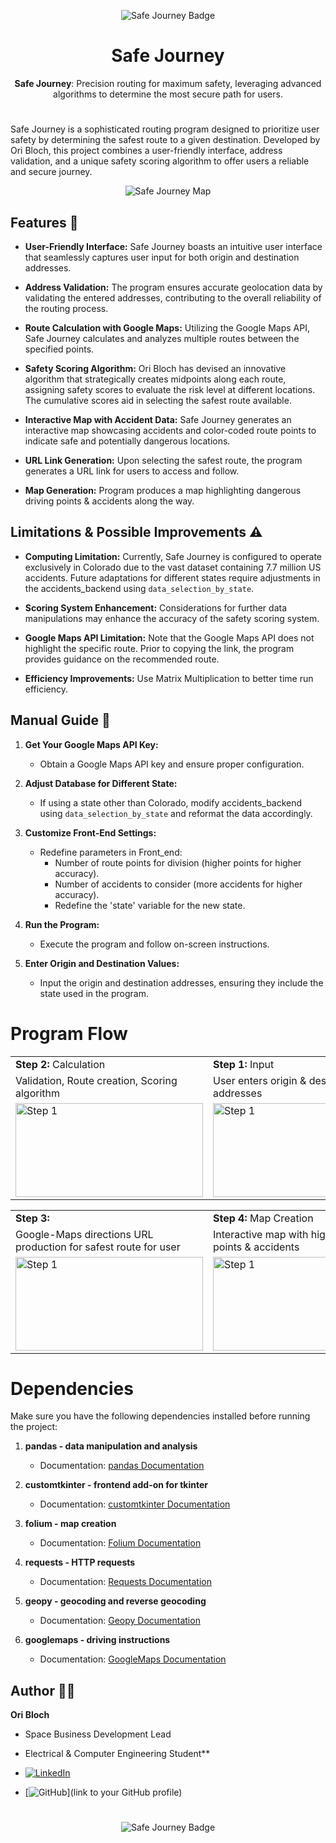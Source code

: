 <div style="text-align: center;">

![Safe Journey Badge](Images/Safe%20Journey%20Badge%20Medium.jpg)
# Safe Journey

**Safe Journey**: Precision routing for maximum safety, leveraging advanced algorithms to determine the most secure path for users.
</div>


#

Safe Journey is a sophisticated routing program designed to prioritize user safety by determining the safest route to a given destination. Developed by Ori Bloch, this project combines a user-friendly interface, address validation, and a unique safety scoring algorithm to offer users a reliable and secure journey.

<div style="text-align: center;">
  <img src="Images/Step 4 Mapping Origin.png" alt="Safe Journey Map" />
</div>



## Features 🚀

- **User-Friendly Interface:** Safe Journey boasts an intuitive user interface that seamlessly captures user input for both origin and destination addresses.

- **Address Validation:** The program ensures accurate geolocation data by validating the entered addresses, contributing to the overall reliability of the routing process.

- **Route Calculation with Google Maps:** Utilizing the Google Maps API, Safe Journey calculates and analyzes multiple routes between the specified points.

- **Safety Scoring Algorithm:** Ori Bloch has devised an innovative algorithm that strategically creates midpoints along each route, assigning safety scores to evaluate the risk level at different locations. The cumulative scores aid in selecting the safest route available.

- **Interactive Map with Accident Data:** Safe Journey generates an interactive map showcasing accidents and color-coded route points to indicate safe and potentially dangerous locations.

- **URL Link Generation:** Upon selecting the safest route, the program generates a URL link for users to access and follow.
- **Map Generation:** Program produces a map highlighting dangerous driving points & accidents along the way.

## Limitations & Possible Improvements ⚠️

- **Computing Limitation:** Currently, Safe Journey is configured to operate exclusively in Colorado due to the vast dataset containing 7.7 million US accidents. Future adaptations for different states require adjustments in the accidents_backend using `data_selection_by_state`.

- **Scoring System Enhancement:** Considerations for further data manipulations may enhance the accuracy of the safety scoring system.

- **Google Maps API Limitation:** Note that the Google Maps API does not highlight the specific route. Prior to copying the link, the program provides guidance on the recommended route.

- **Efficiency Improvements:** Use Matrix Multiplication to better time run efficiency.


## Manual Guide 📖

1. **Get Your Google Maps API Key:**
   - Obtain a Google Maps API key and ensure proper configuration.

2. **Adjust Database for Different State:**
   - If using a state other than Colorado, modify accidents_backend using `data_selection_by_state` and reformat the data accordingly.

3. **Customize Front-End Settings:**
   - Redefine parameters in Front_end:
     - Number of route points for division (higher points for higher accuracy).
     - Number of accidents to consider (more accidents for higher accuracy).
     - Redefine the 'state' variable for the new state.

4. **Run the Program:**
   - Execute the program and follow on-screen instructions.

5. **Enter Origin and Destination Values:**
   - Input the origin and destination addresses, ensuring they include the state used in the program.


# Program Flow

<div style="text-align: center;">

|                                                                                     |                                                                                       |
|-------------------------------------------------------------------------------------|---------------------------------------------------------------------------------------|
| **Step 2:** Calculation                                                             | **Step 1:** Input                                                                     |
| Validation, Route creation, Scoring algorithm                                       | User enters origin & destination addresses                                            |
| <img src="Images/Step 2 Scoring Origin.png" alt="Step 1" width="300" height="150"/> | <img src="Images/Step 1 Calculating Origin.png" alt="Step 1" width="300" height="150"/> |

|                                                                                          |                                                                                     |
|------------------------------------------------------------------------------------------|-------------------------------------------------------------------------------------|
| **Step 3:**                                                                              | **Step 4:** Map Creation                                                            |
| Google-Maps directions URL production for safest route for user                          | Interactive map with highlighted route points & accidents                           |
| <img src="Images/Step 3 Instructions Origin.png" alt="Step 1" width="300" height="150"/> | <img src="Images/Step 4 Mapping Origin.png" alt="Step 1" width="300" height="150"/> |

</div>

# Dependencies

Make sure you have the following dependencies installed before running the project:

1. **pandas - data manipulation and analysis**
   - Documentation: [pandas Documentation](https://pandas.pydata.org/pandas-docs/stable/)

2. **customtkinter - frontend add-on for tkinter**
   - Documentation: [customtkinter Documentation](https://pypi.org/project/customtkinter/0.3/)

3. **folium - map creation**
   - Documentation: [Folium Documentation](https://python-visualization.github.io/folium/)

4. **requests - HTTP requests**
   - Documentation: [Requests Documentation](https://docs.python-requests.org/en/latest/)

5. **geopy - geocoding and reverse geocoding**
   - Documentation: [Geopy Documentation](https://geopy.readthedocs.io/en/stable/)

5. **googlemaps - driving instructions**
   - Documentation: [GoogleMaps Documentation](https://developers.google.com/maps/documentation)

## Author 🧑‍💻

**Ori Bloch**
- Space Business Development Lead
- Electrical & Computer Engineering Student**



- [![LinkedIn](https://img.shields.io/badge/LinkedIn-Ori_Bloch-blue?style=flat-square&logo=linkedin)](https://www.linkedin.com/in/ori-bloch-312768207/)
- [![GitHub](https://img.shields.io/badge/GitHub-Ori_Bloch-black?style=flat-square&logo=github)](link to your GitHub profile)
#

<div style="text-align: center;">
  <img src="Images/Safe Journey Badge Small.jpg" alt="Safe Journey Badge" />
</div>